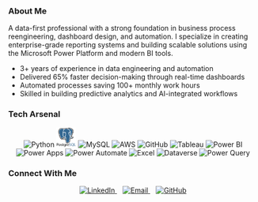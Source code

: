 ### About Me

A data-first professional with a strong foundation in business process reengineering, dashboard design, and automation. I specialize in creating enterprise-grade reporting systems and building scalable solutions using the Microsoft Power Platform and modern BI tools.

- 3+ years of experience in data engineering and automation  
- Delivered 65% faster decision-making through real-time dashboards  
- Automated processes saving 100+ monthly work hours  
- Skilled in building predictive analytics and AI-integrated workflows  

### Tech Arsenal

<p align="center">
  <img src="https://techstack-generator.vercel.app/python-icon.svg" alt="Python" width="40"/>
  <img src="https://raw.githubusercontent.com/devicons/devicon/master/icons/postgresql/postgresql-original-wordmark.svg" alt="PostgreSQL" width="40"/>
  <img src="https://techstack-generator.vercel.app/mysql-icon.svg" alt="MySQL" width="40"/>
  <img src="https://techstack-generator.vercel.app/aws-icon.svg" alt="AWS" width="40"/>
  <img src="https://techstack-generator.vercel.app/github-icon.svg" alt="GitHub" width="40"/>
  <img src="https://cdn.worldvectorlogo.com/logos/tableau-software.svg" alt="Tableau" width="40"/>
  <img src="https://raw.githubusercontent.com/microsoft/PowerBI-Icons/main/SVG/Power-BI.svg" alt="Power BI" width="40"/>
  <img src="https://raw.githubusercontent.com/microsoft/PowerBI-Icons/main/SVG/Power-Apps.svg" alt="Power Apps" width="40"/>
  <img src="https://raw.githubusercontent.com/microsoft/PowerBI-Icons/main/SVG/Power-Automate.svg" alt="Power Automate" width="40"/>
  <img src="https://upload.wikimedia.org/wikipedia/commons/3/34/Microsoft_Office_Excel_%282019%E2%80%93present%29.svg" alt="Excel" width="40"/>
  <img src="https://raw.githubusercontent.com/microsoft/PowerBI-Icons/main/SVG/Dataverse.svg" alt="Dataverse" width="40"/>
  <img src="https://raw.githubusercontent.com/microsoft/PowerBI-Icons/main/SVG/Power-Query-Colored.svg" alt="Power Query" width="40"/>
</p>

###  Connect With Me

<p align="center">
  <a href="https://www.linkedin.com/in/balasubramanianpg2022/" target="_blank">
    <img src="https://cdn-icons-png.flaticon.com/512/174/174857.png" alt="LinkedIn" width="35" />
  </a>
  &nbsp;&nbsp;
  <a href="mailto:balasubramanyan18@gmail.com" target="_blank">
    <img src="https://cdn-icons-png.flaticon.com/512/732/732200.png" alt="Email" width="35" />
  </a>
  &nbsp;&nbsp;
  <a href="https://github.com/balasubramanianpg" target="_blank">
    <img src="https://cdn-icons-png.flaticon.com/512/25/25231.png" alt="GitHub" width="35" />
  </a>
</p>
